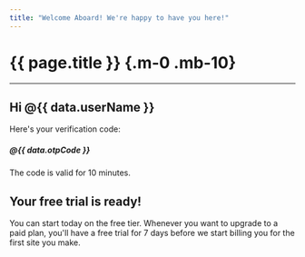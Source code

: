 ```yaml
---
title: "Welcome Aboard! We're happy to have you here!"
---
```


# {{ page.title }} {.m-0 .mb-10}

***

## Hi @{{ data.userName }}

Here's your verification code:
##### @{{ data.otpCode }}

The code is valid for 10 minutes.

## Your free trial is ready!

You can start today on the free tier. Whenever you want to upgrade to a paid plan, you'll have a free trial for 7 days before we start billing you for the first site you make.
